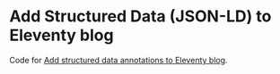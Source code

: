 # Add Structured Data (JSON-LD) to Eleventy blog

Code for [Add structured data annotations to Eleventy blog](https://www.maxivanov.io/add-structured-data-to-eleventy-blog/).
